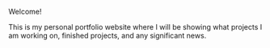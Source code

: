 Welcome!

This is my personal portfolio website where I will be showing what projects I am working on, finished projects, and any significant news.

